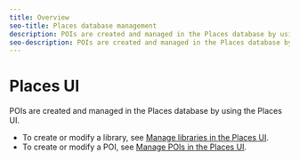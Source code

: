 ```yaml
---
title: Overview
seo-title: Places database management
description: POIs are created and managed in the Places database by using the Places UI.  
seo-description: POIs are created and managed in the Places database by using the Places UI. 
---
```


# Places UI 

POIs are created and managed in the Places database by using the Places UI. 

* To create or modify a library, see [Manage libraries in the Places UI](/help/places-database-management-1/manage-libraries-in-the-places-ui.md).
* To create or modify a POI, see [Manage POIs in the Places UI](/help/places-database-management-1/managing-pois-in-the-places-ui.md).
